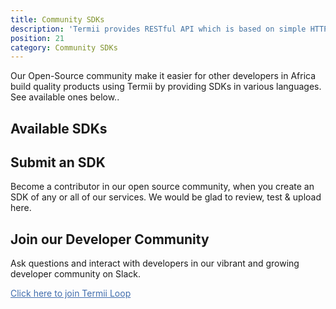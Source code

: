 ```yaml
---
title: Community SDKs
description: 'Termii provides RESTful API which is based on simple HTTP POST/GET requests. Our API lets you create, send, and verify messages, as well as, track your delivery statistics.'
position: 21
category: Community SDKs
---
```


Our Open-Source community make it easier for other developers in Africa build
quality products using Termii by providing SDKs in various languages.<br>
See available ones below..

## Available SDKs

<sdk-card></sdk-card>

## Submit an SDK

Become a contributor in our open source community, when you create an SDK of any
or all of our services. We would be glad to review, test & upload here.

<submit-button></submit-button>

## Join our Developer Community

Ask questions and interact with developers in our vibrant and growing<br>
developer community on Slack.

<a  href="https://join.slack.com/t/termii-loop/shared_invite/zt-imbqlf68-w4lsPkOzibBXSQohu8_8dQ" style="text-decoration: underline; color: #406DAD; cursor:pointer" target="_blank">Click here to join Termii Loop</a>
